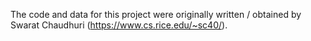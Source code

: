 The code and data for this project were originally written / obtained
by Swarat Chaudhuri (https://www.cs.rice.edu/~sc40/).
